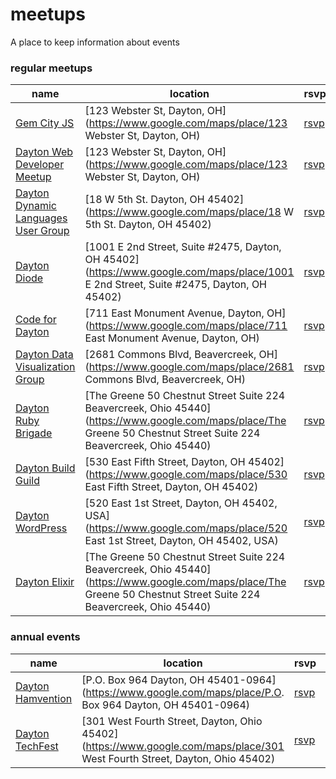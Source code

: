 # meetups

A place to keep information about events

### regular meetups

name|location|rsvp|phone|twitter|github
-----|-----|-----|-----|-----|-----
[Gem City JS](http://gemcityjs.com/)|[123 Webster St, Dayton, OH](https://www.google.com/maps/place/123 Webster St, Dayton, OH)|[rsvp](https://www.eventbrite.com/e/gem-city-js-tickets-15258648027)|[9374010915](tel:+9374010915)|[@gemcityjs](https://twitter.com/gemcityjs)|[gemcityjs](https://github.com/gemcityjs)
[Dayton Web Developer Meetup](http://www.meetup.com/dayton-web-developers/)|[123 Webster St, Dayton, OH](https://www.google.com/maps/place/123 Webster St, Dayton, OH)|[rsvp](http://www.meetup.com/dayton-web-developers/events/)|[9374010915](tel:+9374010915)|[@DaytonWebDevs](https://twitter.com/DaytonWebDevs)|[](https://github.com/)
[Dayton Dynamic Languages User Group](http://dayton-dynamic.github.io/)|[18 W 5th St. Dayton, OH 45402](https://www.google.com/maps/place/18 W 5th St. Dayton, OH 45402)|[rsvp](http://www.meetup.com/Dayton-Dynamic-Languages-User-Group/events)|[9374616283](tel:+9374616283)||[](https://github.com/)
[Dayton Diode](http://www.daytondiode.org/)|[1001 E 2nd Street, Suite #2475, Dayton, OH 45402](https://www.google.com/maps/place/1001 E 2nd Street, Suite #2475, Dayton, OH 45402)|[rsvp](http://www.meetup.com/d8ndiode/events/)|[](tel:+)||[](https://github.com/)
[Code for Dayton](http://codefordayton.org/)|[711 East Monument Avenue, Dayton, OH](https://www.google.com/maps/place/711 East Monument Avenue, Dayton, OH)|[rsvp](http://www.meetup.com/Code-for-Dayton/events/)|[](tel:+)|[@davecaraway](https://twitter.com/davecaraway)|[codefordayton](https://github.com/codefordayton)
[Dayton Data Visualization Group](http://www.meetup.com/daytondv/)|[2681 Commons Blvd, Beavercreek, OH](https://www.google.com/maps/place/2681 Commons Blvd, Beavercreek, OH)|[rsvp](http://www.meetup.com/daytondv/events/)|[](tel:+)|[@daytondv](https://twitter.com/daytondv)|[](https://github.com/)
[Dayton Ruby Brigade](http://www.daytonrb.com/)|[The Greene 50 Chestnut Street Suite 224 Beavercreek, Ohio 45440](https://www.google.com/maps/place/The Greene 50 Chestnut Street Suite 224 Beavercreek, Ohio 45440)|[rsvp](http://www.meetup.com/daytonrb/events/)|[](tel:+)|[@DaytonRuby](https://twitter.com/DaytonRuby)|[daytonrb](https://github.com/daytonrb)
[Dayton Build Guild](http://dayton.buildguild.org/)|[530 East Fifth Street, Dayton, OH 45402](https://www.google.com/maps/place/530 East Fifth Street, Dayton, OH 45402)|[rsvp](http://dayton.buildguild.org/)|[](tel:+)|[@bg_dayton](https://twitter.com/bg_dayton)|[](https://github.com/)
[Dayton WordPress](http://www.meetup.com/Dayton-WordPress/)|[520 East 1st Street, Dayton, OH 45402, USA](https://www.google.com/maps/place/520 East 1st Street, Dayton, OH 45402, USA)|[rsvp](http://www.meetup.com/Dayton-WordPress/events)|[](tel:+)|[@DaytonWP](https://twitter.com/DaytonWP)|[](https://github.com/)
[Dayton Elixir](http://www.meetup.com/DaytonElixir/)|[The Greene 50 Chestnut Street Suite 224 Beavercreek, Ohio 45440](https://www.google.com/maps/place/The Greene 50 Chestnut Street Suite 224 Beavercreek, Ohio 45440)|[rsvp](http://www.meetup.com/DaytonElixir/events)|[](tel:+)|[@daytonelixir](https://twitter.com/daytonelixir)|[](https://github.com/)


### annual events

name|location|rsvp|phone|twitter|github
-----|-----|-----|-----|-----|-----
[Dayton Hamvention](http://hamvention.org/)|[P.O. Box 964 Dayton, OH 45401-0964](https://www.google.com/maps/place/P.O. Box 964 Dayton, OH 45401-0964)|[rsvp](http://hamvention.org/purchase-tickets/)|[9372766930](tel:+9372766930)|[@hamvention](https://twitter.com/hamvention)|[](https://github.com/)
[Dayton TechFest](http://www.ascdayton.org/TechFest/)|[301 West Fourth Street, Dayton, Ohio 45402](https://www.google.com/maps/place/301 West Fourth Street, Dayton, Ohio 45402)|[rsvp](http://www.ascdayton.org/TechFest/sign_up.html)|[](tel:+)||[](https://github.com/)